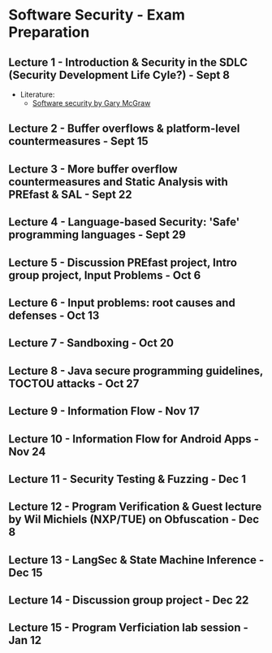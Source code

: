 # Software Security - Exam Preparation



## Lecture 1 - Introduction & Security in the SDLC (Security Development Life Cyle?) - Sept 8


* Literature:
	* [Software security by Gary McGraw](../literature/Software_Security_-_Gary_McGraw.pdf)



## Lecture 2 - Buffer overflows & platform-level countermeasures - Sept 15


## Lecture 3 - More buffer overflow countermeasures and Static Analysis with PREfast & SAL - Sept 22



## Lecture 4 - Language-based Security: 'Safe' programming languages - Sept 29



## Lecture 5 - Discussion PREfast project, Intro group project, Input Problems - Oct 6



## Lecture 6 - Input problems: root causes and defenses - Oct 13



## Lecture 7 - Sandboxing - Oct 20


## Lecture 8 - Java secure programming guidelines, TOCTOU attacks - Oct 27



## Lecture 9 - Information Flow - Nov 17

## Lecture 10 - Information Flow for Android Apps - Nov 24

## Lecture 11 - Security Testing & Fuzzing - Dec 1

## Lecture 12 - Program Verification & Guest lecture by Wil Michiels (NXP/TUE) on Obfuscation - Dec 8

## Lecture 13 - LangSec & State Machine Inference - Dec 15

## Lecture 14 - Discussion group project - Dec 22

## Lecture 15 - Program Verficiation lab session - Jan 12

